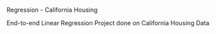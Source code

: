 Regression - California Housing

End-to-end Linear Regression Project done on California Housing Data
